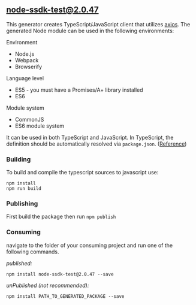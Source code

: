 ## node-ssdk-test@2.0.47

This generator creates TypeScript/JavaScript client that utilizes [axios](https://github.com/axios/axios). The generated Node module can be used in the following environments:

Environment
* Node.js
* Webpack
* Browserify

Language level
* ES5 - you must have a Promises/A+ library installed
* ES6

Module system
* CommonJS
* ES6 module system

It can be used in both TypeScript and JavaScript. In TypeScript, the definition should be automatically resolved via `package.json`. ([Reference](http://www.typescriptlang.org/docs/handbook/typings-for-npm-packages.html))

### Building

To build and compile the typescript sources to javascript use:
```
npm install
npm run build
```

### Publishing

First build the package then run ```npm publish```

### Consuming

navigate to the folder of your consuming project and run one of the following commands.

_published:_

```
npm install node-ssdk-test@2.0.47 --save
```

_unPublished (not recommended):_

```
npm install PATH_TO_GENERATED_PACKAGE --save
